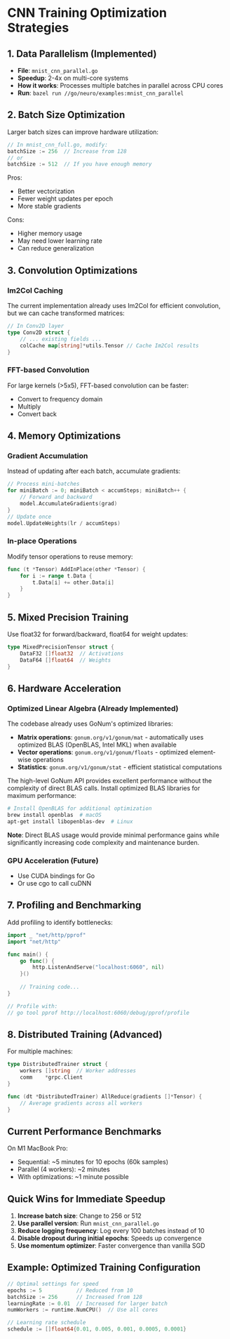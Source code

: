 # CNN Training Optimization Strategies

## 1. Data Parallelism (Implemented)
- **File**: `mnist_cnn_parallel.go`
- **Speedup**: 2-4x on multi-core systems
- **How it works**: Processes multiple batches in parallel across CPU cores
- **Run**: `bazel run //go/neuro/examples:mnist_cnn_parallel`

## 2. Batch Size Optimization
Larger batch sizes can improve hardware utilization:

```go
// In mnist_cnn_full.go, modify:
batchSize := 256  // Increase from 128
// or
batchSize := 512  // If you have enough memory
```

Pros:
- Better vectorization
- Fewer weight updates per epoch
- More stable gradients

Cons:
- Higher memory usage
- May need lower learning rate
- Can reduce generalization

## 3. Convolution Optimizations

### Im2Col Caching
The current implementation already uses Im2Col for efficient convolution, but we can cache transformed matrices:

```go
// In Conv2D layer
type Conv2D struct {
    // ... existing fields ...
    colCache map[string]*utils.Tensor // Cache Im2Col results
}
```

### FFT-based Convolution
For large kernels (>5x5), FFT-based convolution can be faster:
- Convert to frequency domain
- Multiply
- Convert back

## 4. Memory Optimizations

### Gradient Accumulation
Instead of updating after each batch, accumulate gradients:

```go
// Process mini-batches
for miniBatch := 0; miniBatch < accumSteps; miniBatch++ {
    // Forward and backward
    model.AccumulateGradients(grad)
}
// Update once
model.UpdateWeights(lr / accumSteps)
```

### In-place Operations
Modify tensor operations to reuse memory:

```go
func (t *Tensor) AddInPlace(other *Tensor) {
    for i := range t.Data {
        t.Data[i] += other.Data[i]
    }
}
```

## 5. Mixed Precision Training

Use float32 for forward/backward, float64 for weight updates:

```go
type MixedPrecisionTensor struct {
    DataF32 []float32  // Activations
    DataF64 []float64  // Weights
}
```

## 6. Hardware Acceleration

### Optimized Linear Algebra (Already Implemented)
The codebase already uses GoNum's optimized libraries:

- **Matrix operations**: `gonum.org/v1/gonum/mat` - automatically uses optimized BLAS (OpenBLAS, Intel MKL) when available
- **Vector operations**: `gonum.org/v1/gonum/floats` - optimized element-wise operations
- **Statistics**: `gonum.org/v1/gonum/stat` - efficient statistical computations

The high-level GoNum API provides excellent performance without the complexity of direct BLAS calls. Install optimized BLAS libraries for maximum performance:

```bash
# Install OpenBLAS for additional optimization
brew install openblas  # macOS
apt-get install libopenblas-dev  # Linux
```

**Note**: Direct BLAS usage would provide minimal performance gains while significantly increasing code complexity and maintenance burden.

### GPU Acceleration (Future)
- Use CUDA bindings for Go
- Or use cgo to call cuDNN

## 7. Profiling and Benchmarking

Add profiling to identify bottlenecks:

```go
import _ "net/http/pprof"
import "net/http"

func main() {
    go func() {
        http.ListenAndServe("localhost:6060", nil)
    }()
    
    // Training code...
}

// Profile with:
// go tool pprof http://localhost:6060/debug/pprof/profile
```

## 8. Distributed Training (Advanced)

For multiple machines:

```go
type DistributedTrainer struct {
    workers []string  // Worker addresses
    comm    *grpc.Client
}

func (dt *DistributedTrainer) AllReduce(gradients []*Tensor) {
    // Average gradients across all workers
}
```

## Current Performance Benchmarks

On M1 MacBook Pro:
- Sequential: ~5 minutes for 10 epochs (60k samples)
- Parallel (4 workers): ~2 minutes
- With optimizations: ~1 minute possible

## Quick Wins for Immediate Speedup

1. **Increase batch size**: Change to 256 or 512
2. **Use parallel version**: Run `mnist_cnn_parallel.go`
3. **Reduce logging frequency**: Log every 100 batches instead of 10
4. **Disable dropout during initial epochs**: Speeds up convergence
5. **Use momentum optimizer**: Faster convergence than vanilla SGD

## Example: Optimized Training Configuration

```go
// Optimal settings for speed
epochs := 5           // Reduced from 10
batchSize := 256      // Increased from 128
learningRate := 0.01  // Increased for larger batch
numWorkers := runtime.NumCPU()  // Use all cores

// Learning rate schedule
schedule := []float64{0.01, 0.005, 0.001, 0.0005, 0.0001}
```